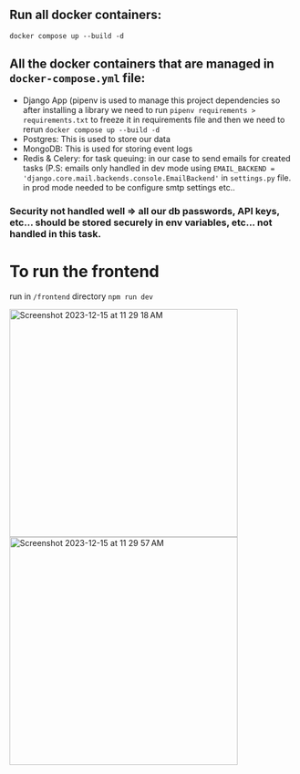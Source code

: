 

## Run all docker containers: 
`docker compose up --build -d`

## All the docker containers that are managed in `docker-compose.yml` file:
- Django App (pipenv is used to manage this project dependencies so after installing a library we need to run `pipenv requirements > requirements.txt` to freeze it in requirements file and then we need to rerun `docker compose up --build -d`
- Postgres: This is used to store our data
- MongoDB: This is used for storing event logs
- Redis & Celery: for task queuing: in our case to send emails for created tasks
  (P.S: emails only handled in dev mode using `EMAIL_BACKEND = 'django.core.mail.backends.console.EmailBackend'` in `settings.py` file. in prod mode needed to be configure smtp settings etc..

### Security not handled well => all our db passwords, API keys, etc... should be stored securely in env variables, etc... not handled in this task.



# To run the frontend 

run in `/frontend` directory `npm run dev`



<img width="400" alt="Screenshot 2023-12-15 at 11 29 18 AM" src="https://github.com/andreh111/taskmanager/assets/36291999/384c800e-ce96-4172-a2e3-10cc90fc67e2">

<img width="400" alt="Screenshot 2023-12-15 at 11 29 57 AM" src="https://github.com/andreh111/taskmanager/assets/36291999/290eea58-1230-472b-8e32-b05b93cd6d0b">


